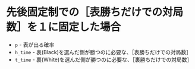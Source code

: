 # 先後固定制での［表勝ちだけでの対局数］を１に固定した場合

* `p` - 表が出る確率
* `h_time` - 表(Black)を選んだ側が勝つのに必要な、［表勝ちだけでの対局数］
* `t_time` - 裏(White)を選んだ側が勝つのに必要な、［裏勝ちだけでの対局数］
